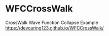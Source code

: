 # WFCCrossWalk

CrossWalk Wave Function Collapse Example
https://devouring123.github.io/WFCCrossWalk/
